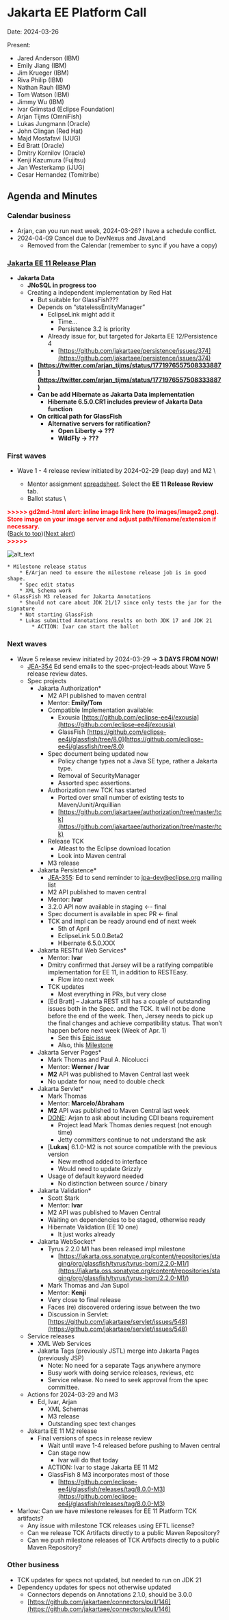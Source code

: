 # Jakarta EE Platform Call

Date: 2024-03-26

Present:

* Jared Anderson (IBM)
* Emily Jiang (IBM)
* Jim Krueger (IBM)
* Riva Philip (IBM)
* Nathan Rauh (IBM)
* Tom Watson (IBM)
* Jimmy Wu (IBM)
* Ivar Grimstad (Eclipse Foundation)
* Arjan Tijms (OmniFish)
* Lukas Jungmann (Oracle)
* John Clingan (Red Hat)
* Majd Mostafavi (IJUG)
* Ed Bratt (Oracle)
* Dmitry Kornilov (Oracle)
* Kenji Kazumura (Fujitsu)
* Jan Westerkamp (iJUG)
* Cesar Hernandez (Tomitribe)

## Agenda and Minutes

### Calendar business

* Arjan, can you run next week, 2024-03-26? I have a schedule conflict.
* 2024-04-09 Cancel due to DevNexus and JavaLand
    * Removed from the Calendar (remember to sync if you have a copy)

### [Jakarta EE 11 Release Plan](https://jakartaee.github.io/platform/jakartaee11/JakartaEE11ReleasePlan)

* **Jakarta Data**
    * **JNoSQL in progress too**
    * Creating a independent implementation by Red Hat
        * But suitable for GlassFish???
        * Depends on “statelessEntityManager”
            * EclipseLink might add it
                * Time…
                * Persistence 3.2 is priority 
            * Already issue for, but targeted for Jakarta EE 12/Persistence 4
                * [https://github.com/jakartaee/persistence/issues/374](https://github.com/jakartaee/persistence/issues/374)
        * **[https://twitter.com/arjan_tijms/status/1771976557508333887](https://twitter.com/arjan_tijms/status/1771976557508333887)**
        * **Can be add Hibernate as Jakarta Data implementation**
            * **Hibernate 6.5.0.CR1 includes preview of Jakarta Data function**
        * **On critical path for GlassFish**
            * **Alternative servers for ratification?**
                * **Open Liberty -> ???**
                * **WildFly -> ???**

### First waves 

* Wave 1 - 4 release review initiated by 2024-02-29 (leap day) and M2 \

    * Mentor assignment [spreadsheet](https://docs.google.com/spreadsheets/d/1YTUpfdLZZrk2_UGwoX2w0seOCueRO3sQJIjWxpDAa7g/edit#gid=1763049340). Select the **EE 11 Release Review** tab.
    * Ballot status \

<p id="gdcalert2" ><span style="color: red; font-weight: bold">>>>>>  gd2md-html alert: inline image link here (to images/image2.png). Store image on your image server and adjust path/filename/extension if necessary. </span><br>(<a href="#">Back to top</a>)(<a href="#gdcalert3">Next alert</a>)<br><span style="color: red; font-weight: bold">>>>>> </span></p>

![alt_text](images/image2.png "image_tooltip")

    * Milestone release status
        * E/Arjan need to ensure the milestone release job is in good shape.
        * Spec edit status
        * XML Schema work
    * GlassFish M3 released for Jakarta Annotations
        * Should not care about JDK 21/17 since only tests the jar for the signature
        * Not starting GlassFish
        * Lukas submitted Annotations results on both JDK 17 and JDK 21
            * ACTION: Ivar can start the ballot

### Next waves

* Wave 5  release review initiated by 2024-03-29 -> **3 DAYS FROM NOW!**
    * [JEA-354](https://dev.azure.com/jakarta-ee-azdo/jakarta-ee-azdo/_workitems/edit/354) Ed send emails to the spec-project-leads about Wave 5 release review dates. 
    * Spec projects
        * Jakarta Authorization*
            * M2 API published to maven central
            * Mentor: **Emily/Tom**
            * Compatible Implementation available:
                * Exousia [https://github.com/eclipse-ee4j/exousia](https://github.com/eclipse-ee4j/exousia)
                * GlassFish [https://github.com/eclipse-ee4j/glassfish/tree/8.0](https://github.com/eclipse-ee4j/glassfish/tree/8.0)
            * Spec document being updated now
                * Policy change types not a Java SE type, rather a Jakarta type.
                * Removal of SecurityManager
                * Assorted spec assertions.
            * Authorization new TCK has started
                * Ported over small number of existing tests to Maven/Junit/Arquillian
                * [https://github.com/jakartaee/authorization/tree/master/tck](https://github.com/jakartaee/authorization/tree/master/tck)
            * Release TCK 
                * Atleast to the Eclipse download location
                * Look into Maven central
            * M3 release
        * Jakarta Persistence*
            * [JEA-355](https://dev.azure.com/jakarta-ee-azdo/jakarta-ee-azdo/_workitems/edit/356): Ed to send reminder to [jpa-dev@eclipse.org](mailto:jpa-dev@eclipse.org) mailing list
            * M2 API published to maven central
            * Mentor: **Ivar**
            * 3.2.0 API now available in staging ←- final
            * Spec document is available in spec PR ← final
            * TCK and impl can be ready around end of next week
                * 5th of April
                * EclipseLink 5.0.0.Beta2
                * Hibernate 6.5.0.XXX
        * Jakarta RESTful Web Services*
            * Mentor: **Ivar**
            * Dmitry confirmed that Jersey will be a ratifying compatible implementation for EE 11, in addition to RESTEasy.
                * Flow into next week
            * TCK updates
                * Most everything in PRs, but very close
            * [Ed Bratt] – Jakarta REST still has a couple of outstanding issues both in the Spec. and the TCK. It will not be done before the end of the week. Then, Jersey needs to pick up the final changes and achieve compatibility status. That won’t happen before next week (Week of Apr. 1)
                * See this [Epic issue](https://github.com/jakartaee/rest/issues/1233)
                * Also, this [Milestone](https://github.com/jakartaee/rest/pulls?q=is%3Aopen+is%3Apr+milestone%3A4.0)
        * Jakarta Server Pages*
            * Mark Thomas and Paul A. Nicolucci
            * Mentor: **Werner / Ivar**
            * **M2** API was published to Maven Central last week
            * No update for now, need to double check
        * Jakarta Servlet*
            * Mark Thomas
            * Mentor: **Marcelo/Abraham**
            * **M2** API was published to Maven Central last week
            * [DONE](https://www.eclipse.org/lists/servlet-dev/msg00638.html): Arjan to ask about including CDI beans requirement 
                * Project lead Mark Thomas denies request (not enough time)
                * Jetty committers continue to not understand the ask
            * [**Lukas**] 6.1.0-M2 is not source compatible with the previous version
                * New method added to interface
                * Would need to update Grizzly
            * Usage of default keyword needed
                * No distinction between source / binary
        * Jakarta Validation*
            * Scott Stark
            * Mentor: **Ivar**
            * M2 API was published to Maven Central
            * Waiting on dependencies to be staged, otherwise ready
            * Hibernate Validation (EE 10 one)
                * It just works already
        * Jakarta WebSocket*
            * Tyrus 2.2.0 M1 has been released impl milestone
                * [https://jakarta.oss.sonatype.org/content/repositories/staging/org/glassfish/tyrus/tyrus-bom/2.2.0-M1/](https://jakarta.oss.sonatype.org/content/repositories/staging/org/glassfish/tyrus/tyrus-bom/2.2.0-M1/)
            * Mark Thomas and Jan Supol
            * Mentor: **Kenji**
            * Very close to final release
            * Faces (re) discovered ordering issue between the two
            * Discussion in Servlet: [https://github.com/jakartaee/servlet/issues/548](https://github.com/jakartaee/servlet/issues/548)
    * Service releases
        * XML Web Services
        * Jakarta Tags (previously JSTL) merge into Jakarta Pages (previously JSP)
            * Note: No need for a separate Tags anywhere anymore
            * Busy work with doing service releases, reviews, etc
            * Service release. No need to seek approval from the spec committee.
    * Actions for 2024-03-29 and M3
        * Ed, Ivar, Arjan
            * XML Schemas
            * M3 release
            * Outstanding spec text changes
    * Jakarta EE 11 M2 release
        * Final versions of specs in release review
            * Wait until wave 1-4 released before pushing to Maven central
            * Can stage now
                * Ivar will do that today
            * ACTION: Ivar to stage Jakarta EE 11 M2
            * GlassFish 8 M3 incorporates most of those
                * [https://github.com/eclipse-ee4j/glassfish/releases/tag/8.0.0-M3](https://github.com/eclipse-ee4j/glassfish/releases/tag/8.0.0-M3)
* Marlow: Can we have milestone releases for EE 11 Platform TCK artifacts?
    * Any issue with milestone TCK releases using EFTL license?
    * Can we release TCK Artifacts directly to a public Maven Repository?
    * Can we push milestone releases of TCK Artifacts directly to a public Maven Repository?


### Other business

* TCK updates for specs not updated, but needed to run on JDK 21
* Dependency updates for specs not otherwise updated
    * Connectors depends on Annotations 2.1.0, should be 3.0.0 
    * [https://github.com/jakartaee/connectors/pull/146](https://github.com/jakartaee/connectors/pull/146)


